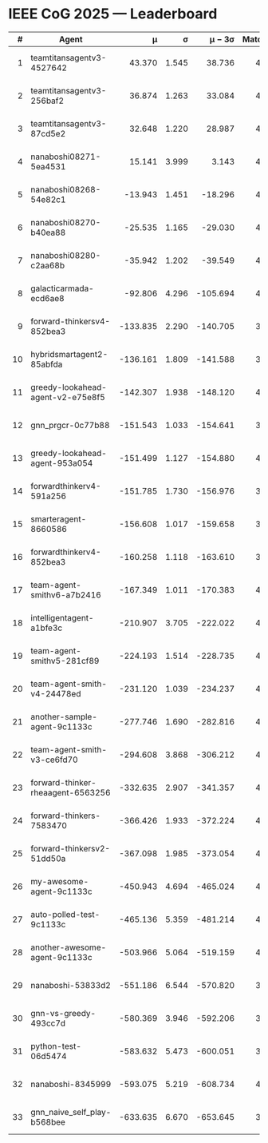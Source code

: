 # IEEE CoG 2025 — Leaderboard

| # | Agent | μ | σ | μ − 3σ | Matches | Updated |
|---:|---|---:|---:|---:|---:|---|
| 1 | teamtitansagentv3-4527642 | 43.370 | 1.545 | 38.736 | 4136 | 2025-09-02 02:37 |
| 2 | teamtitansagentv3-256baf2 | 36.874 | 1.263 | 33.084 | 4434 | 2025-09-02 02:37 |
| 3 | teamtitansagentv3-87cd5e2 | 32.648 | 1.220 | 28.987 | 4538 | 2025-09-02 02:37 |
| 4 | nanaboshi08271-5ea4531 | 15.141 | 3.999 | 3.143 | 4480 | 2025-09-02 02:37 |
| 5 | nanaboshi08268-54e82c1 | -13.943 | 1.451 | -18.296 | 4840 | 2025-09-02 02:37 |
| 6 | nanaboshi08270-b40ea88 | -25.535 | 1.165 | -29.030 | 4680 | 2025-09-02 02:37 |
| 7 | nanaboshi08280-c2aa68b | -35.942 | 1.202 | -39.549 | 4840 | 2025-09-02 02:37 |
| 8 | galacticarmada-ecd6ae8 | -92.806 | 4.296 | -105.694 | 4280 | 2025-09-02 02:37 |
| 9 | forward-thinkersv4-852bea3 | -133.835 | 2.290 | -140.705 | 3775 | 2025-09-02 02:37 |
| 10 | hybridsmartagent2-85abfda | -136.161 | 1.809 | -141.588 | 3658 | 2025-09-02 02:37 |
| 11 | greedy-lookahead-agent-v2-e75e8f5 | -142.307 | 1.938 | -148.120 | 4788 | 2025-09-02 02:37 |
| 12 | gnn_prgcr-0c77b88 | -151.543 | 1.033 | -154.641 | 3560 | 2025-09-02 02:37 |
| 13 | greedy-lookahead-agent-953a054 | -151.499 | 1.127 | -154.880 | 4788 | 2025-09-02 02:37 |
| 14 | forwardthinkerv4-591a256 | -151.785 | 1.730 | -156.976 | 3669 | 2025-09-02 02:37 |
| 15 | smarteragent-8660586 | -156.608 | 1.017 | -159.658 | 3489 | 2025-09-02 02:37 |
| 16 | forwardthinkerv4-852bea3 | -160.258 | 1.118 | -163.610 | 3490 | 2025-09-02 02:37 |
| 17 | team-agent-smithv6-a7b2416 | -167.349 | 1.011 | -170.383 | 4700 | 2025-09-02 02:37 |
| 18 | intelligentagent-a1bfe3c | -210.907 | 3.705 | -222.022 | 4105 | 2025-09-02 02:37 |
| 19 | team-agent-smithv5-281cf89 | -224.193 | 1.514 | -228.735 | 4420 | 2025-09-02 02:37 |
| 20 | team-agent-smith-v4-24478ed | -231.120 | 1.039 | -234.237 | 4860 | 2025-09-02 02:37 |
| 21 | another-sample-agent-9c1133c | -277.746 | 1.690 | -282.816 | 4680 | 2025-09-02 02:37 |
| 22 | team-agent-smith-v3-ce6fd70 | -294.608 | 3.868 | -306.212 | 4640 | 2025-09-02 02:37 |
| 23 | forward-thinker-rheaagent-6563256 | -332.635 | 2.907 | -341.357 | 4648 | 2025-09-02 02:37 |
| 24 | forward-thinkers-7583470 | -366.426 | 1.933 | -372.224 | 4539 | 2025-09-02 02:37 |
| 25 | forward-thinkersv2-51dd50a | -367.098 | 1.985 | -373.054 | 4327 | 2025-09-02 02:37 |
| 26 | my-awesome-agent-9c1133c | -450.943 | 4.694 | -465.024 | 4420 | 2025-09-02 02:37 |
| 27 | auto-polled-test-9c1133c | -465.136 | 5.359 | -481.214 | 4460 | 2025-09-02 02:37 |
| 28 | another-awesome-agent-9c1133c | -503.966 | 5.064 | -519.159 | 4740 | 2025-09-02 02:37 |
| 29 | nanaboshi-53833d2 | -551.186 | 6.544 | -570.820 | 3960 | 2025-09-02 02:37 |
| 30 | gnn-vs-greedy-493cc7d | -580.369 | 3.946 | -592.206 | 3940 | 2025-09-02 02:37 |
| 31 | python-test-06d5474 | -583.632 | 5.473 | -600.051 | 3460 | 2025-09-02 02:37 |
| 32 | nanaboshi-8345999 | -593.075 | 5.219 | -608.734 | 4220 | 2025-09-02 02:37 |
| 33 | gnn_naive_self_play-b568bee | -633.635 | 6.670 | -653.645 | 3020 | 2025-09-02 02:37 |
